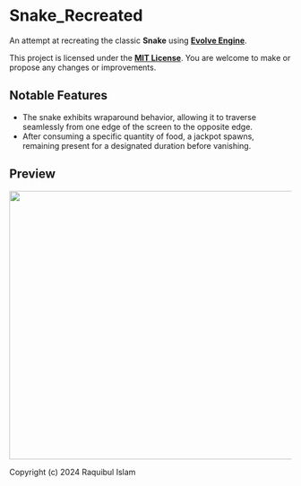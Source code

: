 # Snake_Recreated

An attempt at recreating the classic **Snake** using **[Evolve Engine](https://github.com/shubha360/Evolve-Engine)**.

This project is licensed under the **[MIT License](LICENSE)**. You are welcome to make or propose any changes or improvements.

## Notable Features

- The snake exhibits wraparound behavior, allowing it to traverse seamlessly from one edge of the screen to the opposite edge.
- After consuming a specific quantity of food, a jackpot spawns, remaining present for a designated duration before vanishing.
  
## Preview

<img src="preview.gif" width="862" height="479" />

Copyright (c) 2024 Raquibul Islam

